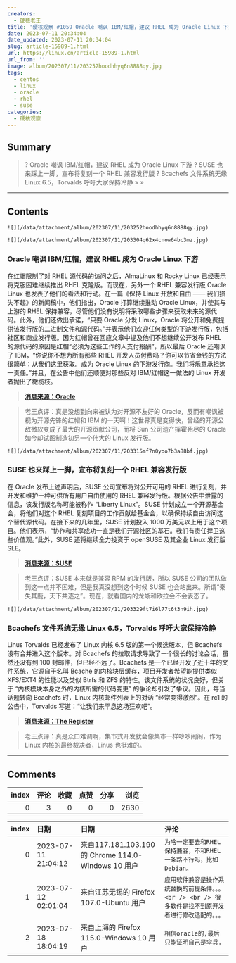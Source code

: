 ```yaml
---
creators:
  - 硬核老王
title: '硬核观察 #1059 Oracle 嘲讽 IBM/红帽，建议 RHEL 成为 Oracle Linux 下游'
date: 2023-07-11 20:34:04
date_updated: 2023-07-11 20:34:04
slug: article-15989-1.html
url: https://linux.cn/article-15989-1.html
url_from: ''
image: album/202307/11/203252hoodhhyq6n8888qy.jpg
tags:
  - centos
  - linux
  - oracle
  - rhel
  - suse
categories:
  - 硬核观察
---
```


## Summary

> ? Oracle 嘲讽 IBM/红帽，建议 RHEL 成为 Oracle Linux 下游
> ? SUSE 也来踩上一脚，宣布将复刻一个 RHEL 兼容发行版
> ? Bcachefs 文件系统无缘 Linux 6.5，Torvalds 呼吁大家保持冷静
> » 
> »

***

<!-- more -->

## Contents

`![](/data/attachment/album/202307/11/203252hoodhhyq6n8888qy.jpg)`

`![](/data/attachment/album/202307/11/203304q62x4cnow64bc3mz.jpg)`

### Oracle 嘲讽 IBM/红帽，建议 RHEL 成为 Oracle Linux 下游

在红帽限制了对 RHEL 源代码的访问之后，AlmaLinux 和 Rocky Linux 已经表示将克服困难继续推出 RHEL 克隆版。而现在，另外一个 RHEL 兼容发行版 Oracle Linux 也发表了他们的看法和行动。在一篇《保持 Linux 开放和自由 —— 我们损失不起》的新闻稿中，他们指出，Oracle 打算继续推动 Oracle Linux，并使其与上游的 RHEL 保持兼容，尽管他们没有说明将采取哪些步骤来获取未来的源代码。此外，他们还做出承诺，“只要 Oracle 分发 Linux，Oracle 将公开和免费提供该发行版的二进制文件和源代码。”并表示他们欢迎任何类型的下游发行版，包括社区和商业发行版。因为红帽曾在回应文章中提及他们不想继续公开发布 RHEL 的源代码的原因是红帽“必须为这些工作的人支付报酬”，所以最后 Oracle 还嘲讽了 IBM，“你说你不想为所有那些 RHEL 开发人员付费吗？你可以节省金钱的方法很简单：从我们这里获取。成为 Oracle Linux 的下游发行商。我们将乐意承担这一责任。”并且，在公告中他们还顺便对那些反对 IBM/红帽这一做法的 Linux 开发者抛出了橄榄枝。

> 
> **[消息来源：Oracle](https://www.oracle.com/news/announcement/blog/keep-linux-open-and-free-2023-07-10/)**
> 
> 
> 

> 
> 老王点评：真是没想到向来被认为对开源不友好的 Oracle，反而有嘲讽被视为开源先锋的红帽和 IBM 的一天啊！这世界真是变得快，曾经的开源公敌微软变成了最大的开源贡献公司，而将 Sun 公司遗产挥霍殆尽的 Oracle 如今却试图制造初另一个伟大的 Linux 发行版。
> 
> 
> 

`![](/data/attachment/album/202307/11/203315mf7n0yoo7b3a88bf.jpg)`

### SUSE 也来踩上一脚，宣布将复刻一个 RHEL 兼容发行版

在 Oracle 发布上述声明后，SUSE 公司宣布将对公开可用的 RHEL 进行复刻，并开发和维护一种可供所有用户自由使用的 RHEL 兼容发行版。根据公告中泄露的信息，该发行版名称可能被称作 “Liberty Linux”。SUSE 计划成立一个开源基金会，将他们对这个 RHEL 复刻项目的工作贡献给基金会，以确保持续自由访问这个替代源代码。在接下来的几年里，SUSE 计划投入 1000 万美元以上用于这个项目。他们表示，“协作和共享成功一直是我们开源社区的基石。我们有责任捍卫这些价值观。”此外，SUSE 还将继续全力投资于 openSUSE 及其企业 Linux 发行版 SLE。

> 
> **[消息来源：SUSE](https://www.suse.com/news/SUSE-Preserves-Choice-in-Enterprise-Linux/)**
> 
> 
> 

> 
> 老王点评：SUSE 本来就是兼容 RPM 的发行版，所以 SUSE 公司的团队做到这一点并不困难，但是我真没想到这个时候 SUSE 也会站出来。所谓“秦失其鹿，天下共逐之”。现在，就看国内的龙蜥和欧拉会不会表态了。
> 
> 
> 

`![](/data/attachment/album/202307/11/203329ft7i6l77t6t3n9ih.jpg)`

### Bcachefs 文件系统无缘 Linux 6.5，Torvalds 呼吁大家保持冷静

Linus Torvalds 已经发布了 Linux 内核 6.5 版的第一个候选版本，但 Bcachefs 没有合并进入这个版本。对 Bcachefs 的拉取请求导致了一个很长的讨论会话，虽然还没有到 100 封邮件，但已经不远了。Bcachefs 是一个已经开发了近十年的文件系统，它源自于名叫 Bcache 的内核块层缓存，项目开发者希望能提供类似 XFS/EXT4 的性能以及类似 Btrfs 和 ZFS 的特性。该文件系统的状况良好，但关于 “内核模块本身之外的内核所需的代码变更” 的争论却引发了争议。因此，每当话题转向 Bcachefs 时，Linux 内核邮件列表上的对话 “经常变得激烈”。在 rc1 的公告中，Torvalds 写道：“让我们来平息这场狂欢吧”。

> 
> **[消息来源：The Register](https://www.theregister.com/2023/07/10/linux_6_5_rc1_bcachefs/)**
> 
> 
> 

> 
> 老王点评：真是众口难调啊，集市式开发就会像集市一样吵吵闹闹，作为 Linux 内核的最终裁决者，Linus 也挺难的。
> 
> 
>

***

## Comments


|   index |   评论 |   收藏 |   点赞 |   分享 |   浏览 |
|--------:|-------:|-------:|-------:|-------:|-------:|
|       0 |      3 |      0 |      0 |      0 |   2630 |

|   index | 日期                | 日期                                               | 评论                                                                                                   |
|--------:|:--------------------|:---------------------------------------------------|:-------------------------------------------------------------------------------------------------------|
|       0 | 2023-07-11 21:04:12 | 来自117.181.103.190的 Chrome 114.0-Windows 10 用户 | `为啥一定要去和RHEL保持兼容，不和RHEL一条路不行吗，比如Debian。`                                       |
|       1 | 2023-07-12 02:01:04 | 来自江苏无锡的 Firefox 107.0-Ubuntu 用户           | `应用软件兼容是操作系统替换的前提条件。。。<br /> <br /> 很多软件是找不到原开发者进行修改适配的。。。` |
|       2 | 2023-07-18 18:04:19 | 来自上海的 Firefox 115.0-Windows 10 用户           | `相信oracle的,最后只能证明自己是伞兵.`                                                                 |
